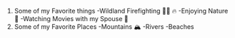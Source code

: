 1. Some of my Favorite things
   -Wildland Firefighting 👨‍🚒 🔥
   -Enjoying Nature 🌲
   -Watching Movies with my Spouse 🎥
2. Some of my Favorite Places
   -Mountains 🏔️
   -Rivers
   -Beaches
